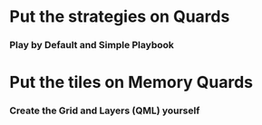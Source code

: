 # Put the strategies on Quards
<h3>Play by Default and Simple Playbook</h>

# Put the tiles on Memory Quards
<h3>Create the Grid and Layers (QML) yourself</h3>
